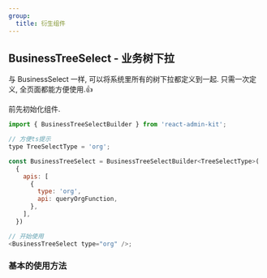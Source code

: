 ```yaml
---
group:
  title: 衍生组件
---
```


## BusinessTreeSelect - 业务树下拉

与 BusinessSelect 一样, 可以将系统里所有的树下拉都定义到一起. 只需一次定义, 全页面都能方便使用.👍

前先初始化组件.

```js
import { BusinessTreeSelectBuilder } from 'react-admin-kit';

// 方便ts提示
type TreeSelectType = 'org';

const BusinessTreeSelect = BusinessTreeSelectBuilder<TreeSelectType>(
  {
    apis: [
      {
        type: 'org',
        api: queryOrgFunction,
      },
    ],
  })

// 开始使用
<BusinessTreeSelect type="org" />;
```

### 基本的使用方法

<code src="./basic/index.tsx"></code>
